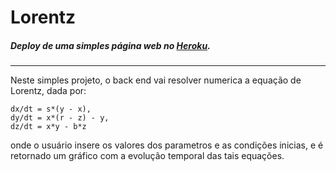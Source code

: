 # Lorentz

##### Deploy de uma simples página web no [Heroku](https://lorentz.herokuapp.com/). 
----

Neste simples projeto, o back end vai resolver numerica a equação de Lorentz, dada por:

    dx/dt = s*(y - x), 
    dy/dt = x*(r - z) - y, 
    dz/dt = x*y - b*z 

onde o usuário insere os valores dos parametros e as condições inicias, e é retornado um gráfico com a evolução temporal das tais equações.